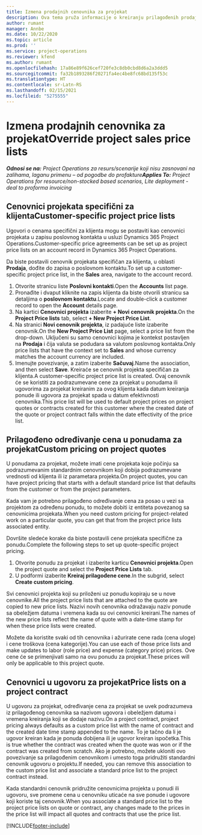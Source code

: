 ```yaml
---
title: Izmena prodajnih cenovnika za projekat
description: Ova tema pruža informacije o kreiranju prilagođenih prodajnih cenovnika.
author: rumant
manager: Annbe
ms.date: 10/22/2020
ms.topic: article
ms.prod: ''
ms.service: project-operations
ms.reviewer: kfend
ms.author: rumant
ms.openlocfilehash: 17a86e89f626cef720fe3c8db0cbd8d6a2a3ddd5
ms.sourcegitcommit: fa32b1893286f20271fa4ec4be8fc68bd135f53c
ms.translationtype: HT
ms.contentlocale: sr-Latn-RS
ms.lasthandoff: 02/15/2021
ms.locfileid: "5275555"
---
```

# <a name="override-project-sales-price-lists"></a><span data-ttu-id="cfeda-103">Izmena prodajnih cenovnika za projekat</span><span class="sxs-lookup"><span data-stu-id="cfeda-103">Override project sales price lists</span></span>

<span data-ttu-id="cfeda-104">_**Odnosi se na:** Project Operations za resurs/scenarije koji nisu zasnovani na zalihama, laganu primenu – od pogodbe do profakture_</span><span class="sxs-lookup"><span data-stu-id="cfeda-104">_**Applies To:** Project Operations for resource/non-stocked based scenarios, Lite deployment - deal to proforma invoicing_</span></span>

## <a name="customer-specific-project-price-lists"></a><span data-ttu-id="cfeda-105">Cenovnici projekata specifični za klijenta</span><span class="sxs-lookup"><span data-stu-id="cfeda-105">Customer-specific project price lists</span></span>

<span data-ttu-id="cfeda-106">Ugovori o cenama specifični za klijenta mogu se postaviti kao cenovnici projekata u zapisu poslovnog kontakta u usluzi Dynamics 365 Project Operations.</span><span class="sxs-lookup"><span data-stu-id="cfeda-106">Customer-specific price agreements can be set up as project price lists on an account record in Dynamics 365 Project Operations.</span></span>

<span data-ttu-id="cfeda-107">Da biste postavili cenovnik projekata specifičan za klijenta, u oblasti **Prodaja**, dođite do zapisa o poslovnom kontaktu.</span><span class="sxs-lookup"><span data-stu-id="cfeda-107">To set up a customer-specific project price list, in the **Sales** area, navigate to the account record.</span></span>

1. <span data-ttu-id="cfeda-108">Otvorite stranicu liste **Poslovni kontakti**.</span><span class="sxs-lookup"><span data-stu-id="cfeda-108">Open the **Accounts** list page.</span></span>
2. <span data-ttu-id="cfeda-109">Pronađite i dvaput kliknite na zapis klijenta da biste otvorili stranicu sa detaljima o **poslovnom kontaktu**.</span><span class="sxs-lookup"><span data-stu-id="cfeda-109">Locate and double-click a customer record to open the **Account** details page.</span></span>
3. <span data-ttu-id="cfeda-110">Na kartici **Cenovnici projekta** izaberite **+ Novi cenovnik projekta**.</span><span class="sxs-lookup"><span data-stu-id="cfeda-110">On the **Project Price lists** tab, select **+ New Project Price List**.</span></span>
4. <span data-ttu-id="cfeda-111">Na stranici **Novi cenovnik projekta**, iz padajuće liste izaberite cenovnik.</span><span class="sxs-lookup"><span data-stu-id="cfeda-111">On the **New Project Price List** page, select a price list from the drop-down.</span></span> <span data-ttu-id="cfeda-112">Uključeni su samo cenovnici kojima je kontekst postavljen na **Prodaja** i čija valuta se podudara sa valutom poslovnog kontakta.</span><span class="sxs-lookup"><span data-stu-id="cfeda-112">Only price lists that have the context set to **Sales** and whose currency matches the account currency are included.</span></span>
5. <span data-ttu-id="cfeda-113">Imenujte povezivanje, a zatim izaberite **Sačuvaj**.</span><span class="sxs-lookup"><span data-stu-id="cfeda-113">Name the association, and then select **Save**.</span></span> <span data-ttu-id="cfeda-114">Kreiraće se cenovnik projekta specifičan za klijenta.</span><span class="sxs-lookup"><span data-stu-id="cfeda-114">A customer-specific project price list is created.</span></span> <span data-ttu-id="cfeda-115">Ovaj cenovnik će se koristiti za podrazumevane cene za projekat u ponudama ili ugovorima za projekat kreiranim za ovog klijenta kada datum kreiranja ponude ili ugovora za projekat spada u datum efektivnosti cenovnika.</span><span class="sxs-lookup"><span data-stu-id="cfeda-115">This price list will be used to default project prices on project quotes or contracts created for this customer where the created date of the quote or project contract falls within the date effectivity of the price list.</span></span>

## <a name="custom-pricing-on-project-quotes"></a><span data-ttu-id="cfeda-116">Prilagođeno određivanje cena u ponudama za projekat</span><span class="sxs-lookup"><span data-stu-id="cfeda-116">Custom pricing on project quotes</span></span>

<span data-ttu-id="cfeda-117">U ponudama za projekat, možete imati cene projekata koje počinju sa podrazumevanim standardnim cenovnikom koji dobija podrazumevane vrednosti od klijenta ili iz parametara projekta.</span><span class="sxs-lookup"><span data-stu-id="cfeda-117">On project quotes, you can have project pricing that starts with a default standard price list that defaults from the customer or from the project parameters.</span></span>

<span data-ttu-id="cfeda-118">Kada vam je potrebno prilagođeno određivanje cena za posao u vezi sa projektom za određenu ponudu, to možete dobiti iz entiteta povezanog sa cenovnicima projekata.</span><span class="sxs-lookup"><span data-stu-id="cfeda-118">When you need custom pricing for project-related work on a particular quote, you can get that from the project price lists associated entity.</span></span>

<span data-ttu-id="cfeda-119">Dovršite sledeće korake da biste postavili cene projekata specifične za ponudu.</span><span class="sxs-lookup"><span data-stu-id="cfeda-119">Complete the following steps to set up quote-specific project pricing.</span></span>

1. <span data-ttu-id="cfeda-120">Otvorite ponudu za projekat i izaberite karticu **Cenovnici projekta**.</span><span class="sxs-lookup"><span data-stu-id="cfeda-120">Open the project quote and select the **Project Price Lists** tab.</span></span>
2. <span data-ttu-id="cfeda-121">U podformi izaberite **Kreiraj prilagođene cene**.</span><span class="sxs-lookup"><span data-stu-id="cfeda-121">In the subgrid, select **Create custom pricing**.</span></span>

<span data-ttu-id="cfeda-122">Svi cenovnici projekta koji su priloženi uz ponudu kopiraju se u nove cenovnike.</span><span class="sxs-lookup"><span data-stu-id="cfeda-122">All the project price lists that are attached to the quote are copied to new price lists.</span></span> <span data-ttu-id="cfeda-123">Nazivi novih cenovnika odražavaju naziv ponude sa obeležjem datuma i vremena kada su ovi cenovnici kreirani.</span><span class="sxs-lookup"><span data-stu-id="cfeda-123">The names of the new price lists reflect the name of quote with a date-time stamp for when these price lists were created.</span></span>

<span data-ttu-id="cfeda-124">Možete da koristite svaki od tih cenovnika i ažurirate cene rada (cena uloge) i cene troškova (cena kategorije).</span><span class="sxs-lookup"><span data-stu-id="cfeda-124">You can use each of those price lists and make updates to labor (role price) and expense (category price) prices.</span></span> <span data-ttu-id="cfeda-125">Ove cene će se primenjivati samo na ovu ponudu za projekat.</span><span class="sxs-lookup"><span data-stu-id="cfeda-125">These prices will only be applicable to this project quote.</span></span>

## <a name="price-lists-on-a-project-contract"></a><span data-ttu-id="cfeda-126">Cenovnici u ugovoru za projekat</span><span class="sxs-lookup"><span data-stu-id="cfeda-126">Price lists on a project contract</span></span>

<span data-ttu-id="cfeda-127">U ugovoru za projekat, određivanje cena za projekat se uvek podrazumeva iz prilagođenog cenovnika sa nazivom ugovora i obeležjem datuma i vremena kreiranja koji se dodaje nazivu.</span><span class="sxs-lookup"><span data-stu-id="cfeda-127">On a project contract, project pricing always defaults as a custom price list with the name of contract and the created date time stamp appended to the name.</span></span> <span data-ttu-id="cfeda-128">To je tačno da li je ugovor kreiran kada je ponuda dobijena ili je ugovor kreiran ispočetka.</span><span class="sxs-lookup"><span data-stu-id="cfeda-128">This is true whether the contract was created when the quote was won or if the contract was created from scratch.</span></span> <span data-ttu-id="cfeda-129">Ako je potrebno, možete ukloniti ovo povezivanje sa prilagođenim cenovnikom i umesto toga pridružiti standardni cenovnik ugovoru o projektu.</span><span class="sxs-lookup"><span data-stu-id="cfeda-129">If needed, you can remove this association to the custom price list and associate a standard price list to the project contract instead.</span></span>

<span data-ttu-id="cfeda-130">Kada standardni cenovnik pridružite cenovnicima projekta u ponudi ili ugovoru, sve promene cena u cenovniku uticaće na sve ponude i ugovore koji koriste taj cenovnik.</span><span class="sxs-lookup"><span data-stu-id="cfeda-130">When you associate a standard price list to the project price lists on quote or contract, any changes made to the prices in the price list will impact all quotes and contracts that use the price list.</span></span>


[!INCLUDE[footer-include](../includes/footer-banner.md)]
